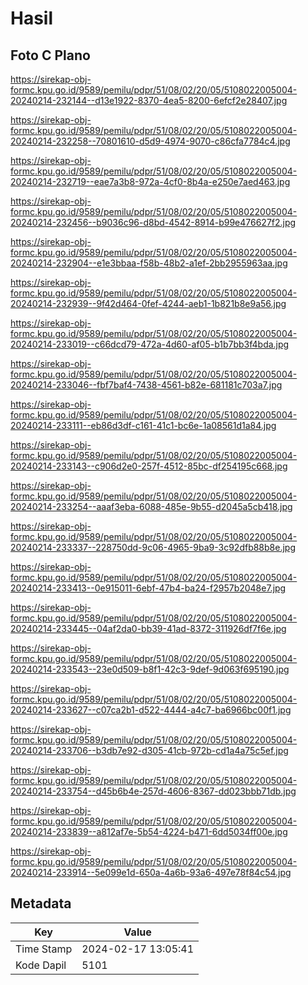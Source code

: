 # Hasil

## Foto C Plano

https://sirekap-obj-formc.kpu.go.id/9589/pemilu/pdpr/51/08/02/20/05/5108022005004-20240214-232144--d13e1922-8370-4ea5-8200-6efcf2e28407.jpg

https://sirekap-obj-formc.kpu.go.id/9589/pemilu/pdpr/51/08/02/20/05/5108022005004-20240214-232258--70801610-d5d9-4974-9070-c86cfa7784c4.jpg

https://sirekap-obj-formc.kpu.go.id/9589/pemilu/pdpr/51/08/02/20/05/5108022005004-20240214-232719--eae7a3b8-972a-4cf0-8b4a-e250e7aed463.jpg

https://sirekap-obj-formc.kpu.go.id/9589/pemilu/pdpr/51/08/02/20/05/5108022005004-20240214-232456--b9036c96-d8bd-4542-8914-b99e476627f2.jpg

https://sirekap-obj-formc.kpu.go.id/9589/pemilu/pdpr/51/08/02/20/05/5108022005004-20240214-232904--e1e3bbaa-f58b-48b2-a1ef-2bb2955963aa.jpg

https://sirekap-obj-formc.kpu.go.id/9589/pemilu/pdpr/51/08/02/20/05/5108022005004-20240214-232939--9f42d464-0fef-4244-aeb1-1b821b8e9a56.jpg

https://sirekap-obj-formc.kpu.go.id/9589/pemilu/pdpr/51/08/02/20/05/5108022005004-20240214-233019--c66dcd79-472a-4d60-af05-b1b7bb3f4bda.jpg

https://sirekap-obj-formc.kpu.go.id/9589/pemilu/pdpr/51/08/02/20/05/5108022005004-20240214-233046--fbf7baf4-7438-4561-b82e-681181c703a7.jpg

https://sirekap-obj-formc.kpu.go.id/9589/pemilu/pdpr/51/08/02/20/05/5108022005004-20240214-233111--eb86d3df-c161-41c1-bc6e-1a08561d1a84.jpg

https://sirekap-obj-formc.kpu.go.id/9589/pemilu/pdpr/51/08/02/20/05/5108022005004-20240214-233143--c906d2e0-257f-4512-85bc-df254195c668.jpg

https://sirekap-obj-formc.kpu.go.id/9589/pemilu/pdpr/51/08/02/20/05/5108022005004-20240214-233254--aaaf3eba-6088-485e-9b55-d2045a5cb418.jpg

https://sirekap-obj-formc.kpu.go.id/9589/pemilu/pdpr/51/08/02/20/05/5108022005004-20240214-233337--228750dd-9c06-4965-9ba9-3c92dfb88b8e.jpg

https://sirekap-obj-formc.kpu.go.id/9589/pemilu/pdpr/51/08/02/20/05/5108022005004-20240214-233413--0e915011-6ebf-47b4-ba24-f2957b2048e7.jpg

https://sirekap-obj-formc.kpu.go.id/9589/pemilu/pdpr/51/08/02/20/05/5108022005004-20240214-233445--04af2da0-bb39-41ad-8372-311926df7f6e.jpg

https://sirekap-obj-formc.kpu.go.id/9589/pemilu/pdpr/51/08/02/20/05/5108022005004-20240214-233543--23e0d509-b8f1-42c3-9def-9d063f695190.jpg

https://sirekap-obj-formc.kpu.go.id/9589/pemilu/pdpr/51/08/02/20/05/5108022005004-20240214-233627--c07ca2b1-d522-4444-a4c7-ba6966bc00f1.jpg

https://sirekap-obj-formc.kpu.go.id/9589/pemilu/pdpr/51/08/02/20/05/5108022005004-20240214-233706--b3db7e92-d305-41cb-972b-cd1a4a75c5ef.jpg

https://sirekap-obj-formc.kpu.go.id/9589/pemilu/pdpr/51/08/02/20/05/5108022005004-20240214-233754--d45b6b4e-257d-4606-8367-dd023bbb71db.jpg

https://sirekap-obj-formc.kpu.go.id/9589/pemilu/pdpr/51/08/02/20/05/5108022005004-20240214-233839--a812af7e-5b54-4224-b471-6dd5034ff00e.jpg

https://sirekap-obj-formc.kpu.go.id/9589/pemilu/pdpr/51/08/02/20/05/5108022005004-20240214-233914--5e099e1d-650a-4a6b-93a6-497e78f84c54.jpg


## Metadata

| Key        | Value               |
| ---------- | ------------------- |
| Time Stamp | 2024-02-17 13:05:41 |
| Kode Dapil | 5101                |



